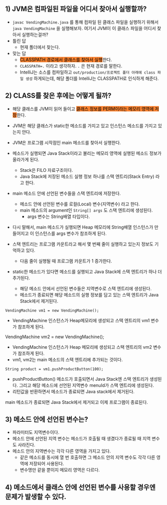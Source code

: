 ## 1) JVM은 컴파일된 파일을 어디서 찾아서 실행할까?
- `javac VendingMachine.java` 를 통해 컴파일 된 클래스 파일을 실행하기 위해서 `java VendingMachine` 을 실행해보자. 여기서 JVM이 이 클래스 파일을 어디서 찾아서 실행하는걸까?
- 틀린 답
	- 현재 폴더에서 찾는다.
- 맞는 답
	- <mark style='background:#fa8231'>CLASSPATH 경로에서 클래스를 찾아서 실행</mark>한다.
	- `CLASSPATH=.` 이라고 생각하자. `.` 은 현재 경로를 말한다.
	- IntelliJ는 소스를 컴파일하고 `out/production/프로젝트 폴더 아래에 class 파일 생성` 하게되는데, 해당 폴더를 IntelliJ는 CLASSPATH로 인식하게 해준다.

## 2) CLASS를 찾은 후에는 어떻게 될까?
- 해당 클래스를 JVM이 읽어 들이고 <mark style='background:#fa8231'>클래스 정보를 PERM이라는 메모리 영역에 저장</mark>한다.
- JVM은 해당 클래스가 static한 메소드를 가지고 있고 인스턴스 메소드를 가지고 있는지 안다.
- JVM은 프로그램 시작점인 main 메소드를 찾아서 실행한다.
- 메소드가 실행되면 Java Stack이라고 불리는 메모리 영역에 실행된 메소드 정보가 올라가게 된다.
	- Stack은 FILO 자료구조이다.
	- Java Stack에 저장된 메소드 실행 정보 하나를 스택 엔트리(Stack Entry) 라고 한다.
- main 메소드 안에 선언된 변수들을 스택 엔트리에 저장한다.
	- 메소드 안에 선언된 변수를 로컬(Local) 변수(지역변수) 라고 한다.
	- main 메소드의 argument인 `String[] args` 도 스택 엔트리에 생성된다.
		- args 변수는 String배열 타입이다.
- 다시 말해서, main 메소드가 실행되면 Heap 메모리에 String배열 인스턴스가 만들어지고 이 인스턴스를 args 변수가 참조하게 된다.
- 스택 엔트리는 프로그램 카운트라고 해서 몇 번째 줄이 실행하고 있는지 정보도 기억하고 있다.
	- 다음 줄이 실행될 때 프로그램 카운트가 1 증가한다.

- static한 메소드가 있다면 메소드를 실행되고 Java Stack에 스택 엔트리가 하나 더 추가된다.
	- 해당 메소드 안에서 선언된 변수들은 지역변수로 스택 엔트리에 생성된다.
	- 메소드가 종료되면 해당 메소드의 실행 정보를 담고 있는 스택 엔트리가 Java Stack에서 제거된다.

`VendingMachine vm1 = new VendingMachine();`
- VendingMachine 인스턴스가 Heap메모리에 생성되고 스택 엔트리의 vm1 변수가 참조하게 된다.

VendingMachine vm2 = new VendingMachine();
- VendingMachine 인스턴스가 Heap 메모리에 생성되고 스택 엔트리의 vm2 변수가 참조하게 된다.
- vm1, vm2는 main 메소드의 스택 엔트리에 추가되는 것이다.

`String product = vm1.pushProductButton(100);`
- pushProductButton() 메소드가 호출되면서 Java Stack엔 스택 엔트리가 생성된다. 그리고 해당 메소드에 선언된 지역변수 menuId가 스택 엔트리에 생성된다.
- 리턴값을 반환하면서 메소드가 종료되면 Java stack에서 제거된다.

main 메소드가 종료되면 Java Stack에서 제거되고 이제 프로그램이 종료된다.

## 3) 메소드 안에 선언된 변수는?
- 파라미터도 지역변수이다.
- 메소드 안에 선언된 지역 변수는 메소드가 호출될 때 생겼다가 종료될 때 지역 변수도 사라진다.
- 메소드 안의 지역변수는 각각 다른 영역을 가지고 있다.
	- 같은 메소드를 동시에 열 번 호출하면 그 메소드 안의 지역 변수도 각각 다른 영역에 저장되어 사용된다.
	- 변수명만 같을 뿐이지 메모리 영역은 다르다.

## 4) 메소드에서 클래스 안에 선언된 변수를 사용할 경우엔 문제가 발생할 수 있다.

